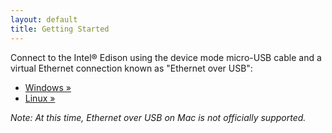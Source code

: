 ```yaml
---
layout: default
title: Getting Started
---
```


Connect to the Intel® Edison using the device mode micro-USB cable and a virtual Ethernet connection known as "Ethernet over USB":

* [Windows »](windows/index.html)
* [Linux »](linux/index.html)

_Note: At this time, Ethernet over USB on Mac is not officially supported._